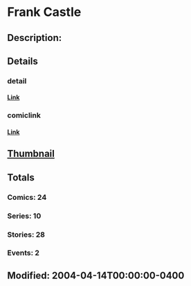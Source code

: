 # Frank Castle
## Description: 
## Details
### detail
#### [Link](http://marvel.com/characters/2698/frank_castle?utm_campaign=apiRef&utm_source=225578a89fc76f3d20fbffda5d17a88d)
### comiclink
#### [Link](http://marvel.com/comics/characters/1009229/frank_castle?utm_campaign=apiRef&utm_source=225578a89fc76f3d20fbffda5d17a88d)
## [Thumbnail](http://i.annihil.us/u/prod/marvel/i/mg/b/40/image_not_available.jpg)
## Totals
### Comics: 24
### Series: 10
### Stories: 28
### Events: 2
## Modified: 2004-04-14T00:00:00-0400